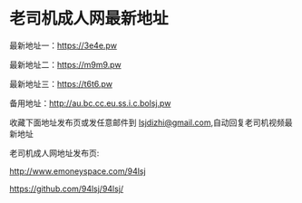 # 老司机成人网最新地址

最新地址一：https://3e4e.pw

最新地址二：https://m9m9.pw

最新地址三：https://t6t6.pw

备用地址：http://au.bc.cc.eu.ss.i.c.bolsj.pw

收藏下面地址发布页或发任意邮件到 lsjdizhi@gmail.com,自动回复老司机视频最新地址

老司机成人网地址发布页:

http://www.emoneyspace.com/94lsj

https://github.com/94lsj/94lsj/
